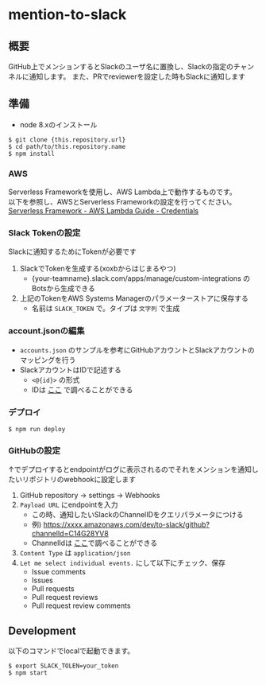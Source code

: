 # mention-to-slack

## 概要
GitHub上でメンションするとSlackのユーザ名に置換し、Slackの指定のチャンネルに通知します。
また、PRでreviewerを設定した時もSlackに通知します

## 準備
- node 8.xのインストール

```shell
$ git clone {this.repository.url}
$ cd path/to/this.repository.name
$ npm install
```

### AWS
Serverless Frameworkを使用し、AWS Lambda上で動作するものです。  
以下を参照し、AWSとServerless Frameworkの設定を行ってください。  
[Serverless Framework \- AWS Lambda Guide \- Credentials](https://serverless.com/framework/docs/providers/aws/guide/credentials/)


### Slack Tokenの設定
Slackに通知するためにTokenが必要です

1. SlackでTokenを生成する(xoxbからはじまるやつ)
    - {your-teamname}.slack.com/apps/manage/custom-integrations のBotsから生成できる
2. 上記のTokenをAWS Systems Managerのパラメーターストアに保存する
    - 名前は `SLACK_TOKEN` で。タイプは `文字列` で生成
    
### account.jsonの編集
- `accounts.json` のサンプルを参考にGitHubアカウントとSlackアカウントのマッピングを行う
- SlackアカウントはIDで記述する
    - `<@{id}>` の形式
    - IDは [ここ](https://api.slack.com/methods/users.list/test) で調べることができる

### デプロイ
```shell
$ npm run deploy
```

### GitHubの設定
↑でデプロイするとendpointがログに表示されるのでそれをメンションを通知したいリポジトリのwebhookに設定します

1. GitHub repository → settings → Webhooks
1. `Payload URL` にendpointを入力
    - この時、通知したいSlackのChannelIDをクエリパラメータにつける
    - 例) https://xxxx.amazonaws.com/dev/to-slack/github?channelId=C14G28YV8
    - ChannelIdは [ここ](https://api.slack.com/methods/channels.list/test)で調べることができる
1. `Content Type` は `application/json`
1. `Let me select individual events.` にして以下にチェック、保存
    - Issue comments
    - Issues
    - Pull requests
    - Pull request reviews
    - Pull request review comments

## Development
以下のコマンドでlocalで起動できます。

```
$ export SLACK_TOLEN=your_token
$ npm start
```